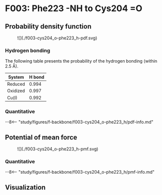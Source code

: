 # F003: Phe223 -NH to Cys204 =O

## Probability density function

<figure markdown>
![](./f003-cys204_o-phe223_h-pdf.svg)
</figure>

### Hydrogen bonding

The following table presents the probability of the hydrogen bonding (within 2.5 Å).

| System | H bond |
| ------ | ------ |
| Reduced | 0.994 |
| Oxidized | 0.997 |
| Cu(I) | 0.992 |

### Quantitative

--8<-- "study/figures/f-backbone/f003-cys204_o-phe223_h/pdf-info.md"

## Potential of mean force

<figure markdown>
![](./f003-cys204_o-phe223_h-pmf.svg)
</figure>

### Quantitative

--8<-- "study/figures/f-backbone/f003-cys204_o-phe223_h/pmf-info.md"

## Visualization

<div id="reduced-view" class="mol-container"></div>
<script>
document.addEventListener('DOMContentLoaded', (event) => {
    const viewer = molstar.Viewer.create('reduced-view', {
        layoutIsExpanded: false,
        layoutShowControls: false,
        layoutShowRemoteState: false,
        layoutShowSequence: true,
        layoutShowLog: false,
        layoutShowLeftPanel: false,
        viewportShowExpand: true,
        viewportShowSelectionMode: true,
        viewportShowAnimation: false,
        pdbProvider: 'rcsb',
    }).then(viewer => {
        // viewer.loadStructureFromUrl("/analysis/005-rogfp-glh-md/data/traj/frame_106403.pdb", "pdb");
        viewer.loadSnapshotFromUrl("/misc/002-molstar-states/reduced-example.molj", "molj");
    });
});
</script>
